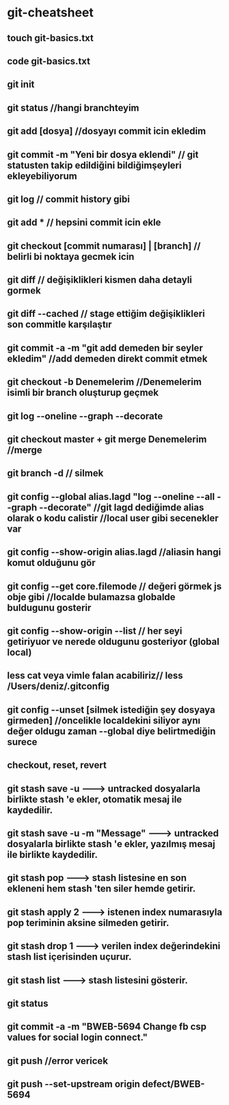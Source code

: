 # git-cheatsheet


touch git-basics.txt
-
code git-basics.txt
-
git init
-
git status //hangi branchteyim
-
git add [dosya] //dosyayı commit icin ekledim
-
git commit -m "Yeni bir dosya eklendi" // git statusten takip edildiğini bildiğimşeyleri ekleyebiliyorum
-
git log // commit history gibi
-
git add * // hepsini commit icin ekle
-
git checkout [commit numarası] | [branch] // belirli bi noktaya gecmek icin
-
git diff // değişiklikleri kismen daha detayli gormek
-
git diff --cached // stage ettiğim değişiklikleri son commitle karşılaştır
-
git commit -a -m "git add demeden bir seyler ekledim"  //add demeden direkt commit etmek
-
git checkout -b Denemelerim //Denemelerim isimli bir branch oluşturup geçmek
-
git log --oneline --graph --decorate
-
git checkout master + git merge Denemelerim //merge
-
git branch -d // silmek
-
git config --global alias.lagd "log --oneline --all --graph --decorate" //git lagd dediğimde alias olarak o kodu calistir //local user gibi secenekler var
-
git config --show-origin alias.lagd //aliasin hangi komut olduğunu gör
-
git config --get core.filemode // değeri görmek js obje gibi //localde bulamazsa globalde buldugunu gosterir
-
git config --show-origin --list // her seyi getiriyuor ve nerede oldugunu gosteriyor (global local)
-
less cat veya vimle falan acabiliriz// less /Users/deniz/.gitconfig
-
git config --unset [silmek istediğin şey  dosyaya girmeden] //oncelikle localdekini siliyor aynı değer oldugu zaman --global diye belirtmediğin surece 
-
checkout, reset, revert
-
git stash save -u ---> untracked dosyalarla birlikte stash 'e ekler, otomatik mesaj ile kaydedilir.
-
git stash save -u -m "Message" ---> untracked dosyalarla birlikte stash 'e ekler, yazılmış mesaj ile birlikte kaydedilir.
-
git stash pop ---> stash listesine en son ekleneni hem stash 'ten siler hemde getirir.
-
git stash apply 2 ---> istenen index numarasıyla pop teriminin aksine silmeden getirir. 
-
git stash drop 1 ---> verilen index değerindekini stash list içerisinden uçurur.
-
git stash list ---> stash listesini gösterir.
-
git status
-

git commit -a -m  "BWEB-5694 Change fb csp values for social login connect."
-
git push //error vericek
-
git push --set-upstream origin defect/BWEB-5694
-


